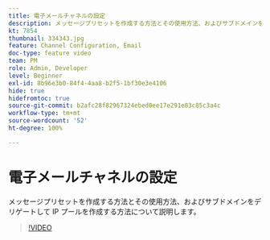 ```yaml
---
title: 電子メールチャネルの設定
description: メッセージプリセットを作成する方法とその使用方法、およびサブドメインをデリゲートして IP プールを作成する方法について説明します。
kt: 7854
thumbnail: 334343.jpg
feature: Channel Configuration, Email
doc-type: feature video
team: PM
role: Admin, Developer
level: Beginner
exl-id: 8b96e3b0-84f4-4aa8-b2f5-1bf30e3e4106
hide: true
hidefromtoc: true
source-git-commit: b2afc28f82967324ebed0ee17e291e83c85c3a4c
workflow-type: tm+mt
source-wordcount: '52'
ht-degree: 100%

---
```


# 電子メールチャネルの設定

メッセージプリセットを作成する方法とその使用方法、およびサブドメインをデリゲートして IP プールを作成する方法について説明します。

>[!VIDEO](https://video.tv.adobe.com/v/334343?quality=12&learn=on)
